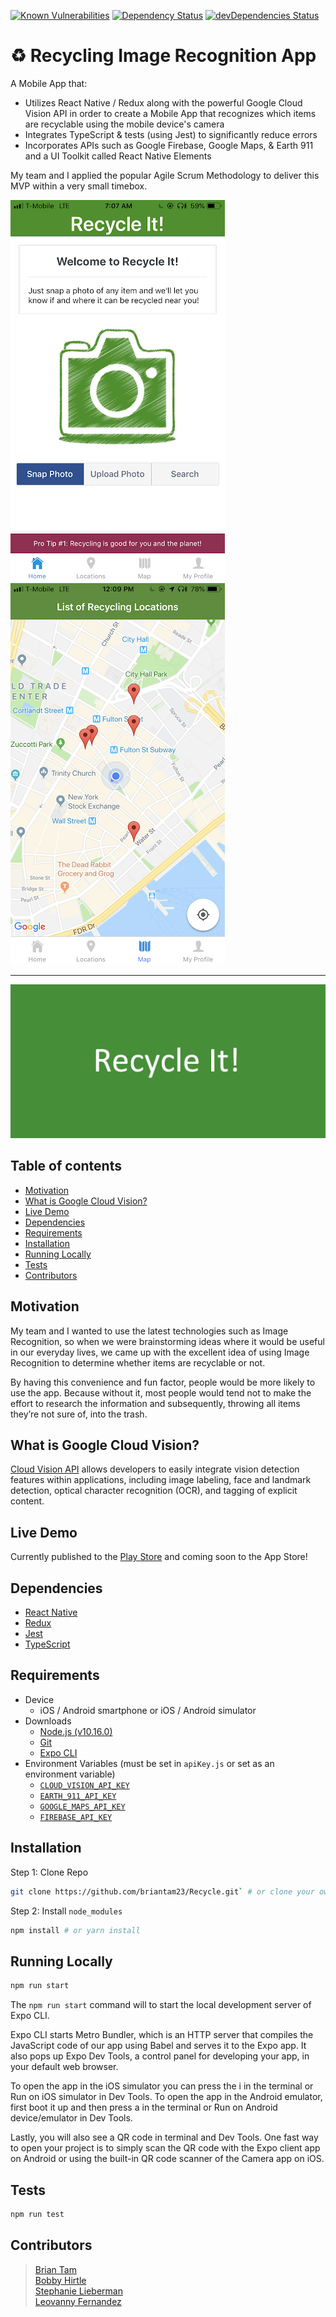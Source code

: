 [![Known Vulnerabilities](https://app.snyk.io/test/github/briantam23/Recycle/badge.svg?targetFile=package.json)](https://app.snyk.io/test/github/briantam23/Recycle?targetFile=package.json)
[![Dependency Status](https://david-dm.org/briantam23/Recycle.svg)](https://david-dm.org/briantam23/Recycle)
[![devDependencies Status](https://david-dm.org/briantam23/Recycle/dev-status.svg)](https://david-dm.org/briantam23/Recycle?type=dev)

# ♻️ Recycling Image Recognition App

A Mobile App that: 

* Utilizes React Native / Redux along with the powerful Google Cloud Vision API in order to create a Mobile App that recognizes which items are recyclable using the mobile device's camera
* Integrates TypeScript & tests (using Jest) to significantly reduce errors
* Incorporates APIs such as Google Firebase, Google Maps, & Earth 911 and a UI Toolkit called React Native Elements

My team and I applied the popular Agile Scrum Methodology to deliver this MVP within a very small timebox.

![Home screen screenshot](./images/screenshots/home_screen.png) &emsp; ![Map screen screenshot](./images/screenshots/map_screen.png) <hr/>
![Banner](./images/banner.png)

## Table of contents
* [Motivation](#motivation)
* [What is Google Cloud Vision?](#what-is-google-cloud-vision?)
* [Live Demo](#live-demo)
* [Dependencies](#dependencies)
* [Requirements](#requirements)
* [Installation](#installation)
* [Running Locally](#running-locally)
* [Tests](#tests)
* [Contributors](#contributors)

## Motivation
My team and I wanted to use the latest technologies such as Image Recognition, so when we were brainstorming ideas where it would be useful in our everyday lives, we came up with the excellent idea of using Image Recognition to determine whether items are recyclable or not. 

By having this convenience and fun factor, people would be more likely to use the app. Because without it, most people would tend not to make the effort to research the information and subsequently, throwing all items they’re not sure of, into the trash.

## What is Google Cloud Vision?
[Cloud Vision API](https://cloud.google.com/vision/docs/) allows developers to easily integrate vision detection features within applications, including image labeling, face and landmark detection, optical character recognition (OCR), and tagging of explicit content.

## Live Demo

Currently published to the [Play Store](https://play.google.com/store/apps/details?id=com.teamproton.recycleit) and coming soon to the App Store!

## Dependencies

* [React Native](https://facebook.github.io/react-native/)
* [Redux](https://redux.js.org)
* [Jest](https://jestjs.io/)
* [TypeScript](https://www.typescriptlang.org/)

## Requirements

* Device
    * iOS / Android smartphone or iOS / Android simulator
* Downloads
    * [Node.js (v10.16.0)](https://nodejs.org/en/)
    * [Git](https://git-scm.com/downloads)
    * [Expo CLI](https://docs.expo.io/versions/latest/workflow/expo-cli/)
* Environment Variables (must be set in `apiKey.js` or set as an environment variable)
    * [`CLOUD_VISION_API_KEY`](https://cloud.google.com/vision/docs/auth)
    * [`EARTH_911_API_KEY`](https://api.earth911.com/)
    * [`GOOGLE_MAPS_API_KEY`](https://cloud.google.com/maps-platform/)
    * [`FIREBASE_API_KEY`](https://firebase.google.com/docs/web/setup)

## Installation

Step 1: Clone Repo
```sh
git clone https://github.com/briantam23/Recycle.git` # or clone your own fork
```

Step 2: Install `node_modules`
```sh
npm install # or yarn install
```

## Running Locally

```sh
npm run start
```

The `npm run start` command will to start the local development server of Expo CLI.

Expo CLI starts Metro Bundler, which is an HTTP server that compiles the JavaScript code of our app using Babel and serves it to the Expo app. It also pops up Expo Dev Tools, a control panel for developing your app, in your default web browser.

To open the app in the iOS simulator you can press the i in the terminal or Run on iOS simulator in Dev Tools. To open the app in the Android emulator, first boot it up and then press a in the terminal or Run on Android device/emulator in Dev Tools.

Lastly, you will also see a QR code in terminal and Dev Tools. One fast way to open your project is to simply scan the QR code with the Expo client app on Android or using the built-in QR code scanner of the Camera app on iOS.

## Tests

```sh
npm run test
``` 

## Contributors

> [Brian Tam](https://github.com/briantam23) <br/>
> [Bobby Hirtle](https://github.com/protonbobby) <br/>
> [Stephanie Lieberman](https://github.com/slieberman1126) <br/>
> [Leovanny Fernandez](https://github.com/LeovannyF)